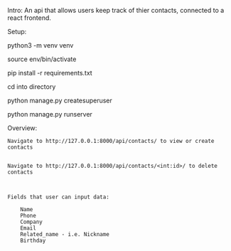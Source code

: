Intro:
    An api that allows users keep track of thier contacts, connected to a 
    react frontend.


Setup:

   python3 -m venv venv
   
   source env/bin/activate

   pip install -r requirements.txt

   cd into directory 

   python manage.py createsuperuser

   python manage.py runserver

Overview: 

    Navigate to http://127.0.0.1:8000/api/contacts/ to view or create contacts
    
    
    Navigate to http://127.0.0.1:8000/api/contacts/<int:id>/ to delete contacts



    Fields that user can input data:

        Name
        Phone
        Company
        Email
        Related_name - i.e. Nickname
        Birthday



   
